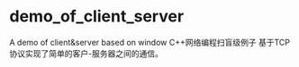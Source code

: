 # demo_of_client_server
A demo of client&server based on window
C++网络编程扫盲级例子
基于TCP协议实现了简单的客户-服务器之间的通信。
